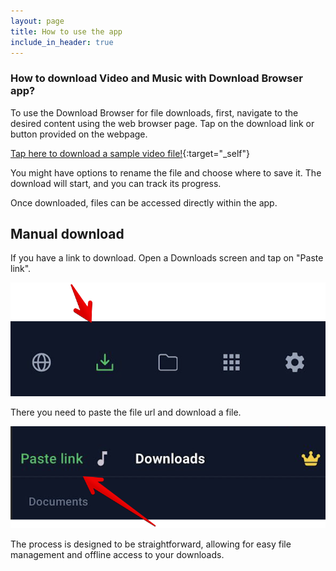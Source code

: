```yaml
---
layout: page
title: How to use the app
include_in_header: true
---
```


### How to download Video and Music with Download Browser app?

To use the Download Browser for file downloads, first, navigate to the desired content using the web browser page. Tap on the download link or button provided on the webpage.

[Tap here to download a sample video file!](https://github.com/downloadbrowser/web/raw/master/assets/videos/big_buck_bunny_360p_1mb.mp4){:target="_self"}

You might have options to rename the file and choose where to save it. The download will start, and you can track its progress.

Once downloaded, files can be accessed directly within the app.

## Manual download

If you have a link to download. Open a Downloads screen and tap on "Paste link".

![open downloads](https://raw.githubusercontent.com/downloadbrowser/web/master/assets/images/howto-1.png)


There you need to paste the file url and download a file.

![paste link](https://raw.githubusercontent.com/downloadbrowser/web/master/assets/images/howto-2.png)

The process is designed to be straightforward, allowing for easy file management and offline access to your downloads.
